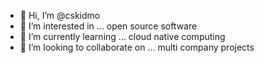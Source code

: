 - 👋 Hi, I’m @cskidmo
- 👀 I’m interested in ... open source software
- 🌱 I’m currently learning ... cloud native computing
- 💞️ I’m looking to collaborate on ... multi company projects

<!---
cskidmo/cskidmo is a ✨ special ✨ repository because its `README.md` (this file) appears on your GitHub profile.
You can click the Preview link to take a look at your changes.
--->
